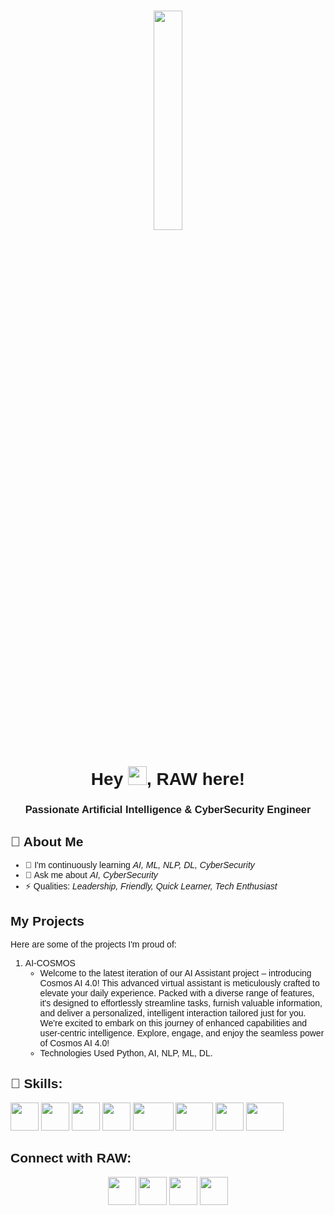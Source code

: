 <!DOCTYPE html>
<html>
<head>
    <style>
        body {
            font-family: Arial, sans-serif;
        }
    </style>
</head>
<body>

<h1 align="center"> <a href="#"><img width="30%" height="auto" src="https://github.com/RAW-si18/RAW-si18/blob/main/raw_glitch.gif" height="175px"/></a></h1>

<h1 align="center">Hey <img src="https://github.com/RAW-si18/RAW-si18/blob/main/star.gif" width="30px" height="30px" />, RAW here!</h1>
<h3 align="center">Passionate Artificial Intelligence & CyberSecurity Engineer</h3>


 ## 👋 About Me

- 🌱 I'm continuously learning *AI, ML, NLP, DL, CyberSecurity*
- 💬 Ask me about *AI, CyberSecurity*
- ⚡ Qualities: *Leadership, Friendly, Quick Learner, Tech Enthusiast*

## My Projects

Here are some of the projects I'm proud of:

1. AI-COSMOS
   - Welcome to the latest iteration of our AI Assistant project – introducing Cosmos AI 4.0! This advanced virtual assistant is meticulously crafted to elevate your daily experience. Packed with a diverse range of features, it's designed to effortlessly streamline tasks, furnish valuable information, and deliver a personalized, intelligent interaction tailored just for you. We're excited to embark on this journey of enhanced capabilities and user-centric intelligence. Explore, engage, and enjoy the seamless power of Cosmos AI 4.0!
   - Technologies Used Python, AI, NLP, ML, DL.

## 🚀 Skills:

<p align="left"> 
   <img src="https://github.com/RAW-si18/RAW-si18/blob/main/python.png" width=45 height=45></img>
   <img src="https://github.com/RAW-si18/RAW-si18/blob/main/c%2B%2B.png" width=45 height=45></img>
   <img src="https://github.com/RAW-si18/RAW-si18/blob/main/c.png" width=45 height=45></img>
   <img src="https://github.com/RAW-si18/RAW-si18/blob/main/android_studio.png" width=45 height=45></img>
   <img src="https://github.com/RAW-si18/RAW-si18/blob/main/java.png" width=65 height=45></img>
   <img src="https://github.com/RAW-si18/RAW-si18/blob/main/mysql.png" width=60 height=45></img>
   <img src="https://github.com/RAW-si18/RAW-si18/blob/main/canva.webp" width=45 height=45></img>
   <img src="https://github.com/RAW-si18/RAW-si18/blob/main/autocad.png" width=60 height=45></img>
</p>

## Connect with RAW:
<div style="text-align: center;">
    <a href="https://www.instagram.com/raw_si18?igsh=Y3NwaWxwM2JkY215"><img src="https://github.com/RAW-si18/RAW-si18/blob/main/insta.webp" width="45" height="45"></a>
    <a href="http://www.linkedin.com/in/ryanmadhuwala"><img src="https://github.com/RAW-si18/RAW-si18/blob/main/linkedIn.png" width="45" height="45"></a>
    <a href="https://twitter.com/RAWsi_18"><img src="https://github.com/RAW-si18/RAW-si18/blob/main/x.png" width="45" height="45"></a>
    <a href="mailto:intelligencecosmos@gmail.com"><img src="https://github.com/RAW-si18/RAW-si18/blob/main/gmail.png" width="45" height="45"></a>
</div>

</body>
</html>
